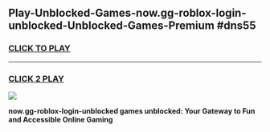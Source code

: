 
## Play-Unblocked-Games-now.gg-roblox-login-unblocked-Unblocked-Games-Premium #dns55
<h3>
<a href="https://premium.freeplayer.one?title=now.gg-roblox-login-unblocked&ref=12M">CLICK TO PLAY</a></h3>
<hr>

<h3>
<a href="https://premium.freeplayer.one?title=now.gg-roblox-login-unblocked&ref=12M">CLICK 2 PLAY</a>
  
</h3>

<a href="https://premium.freeplayer.one?title=now.gg-roblox-login-unblocked&ref=12M"><img src="https://clearcache.store/games.png"></a>


**now.gg-roblox-login-unblocked games unblocked: Your Gateway to Fun and Accessible Online Gaming**
